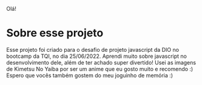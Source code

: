 Olá!

# Sobre esse projeto

Esse projeto foi criado para o desafio de projeto javascript da DIO no bootcamp da TQI, no dia 25/06/2022. Aprendi muito sobre javascript no desenvolvimento dele, além de ter achado super divertido!
Usei as imagens de Kimetsu No Yaiba por ser um anime que eu gosto muito e recomendo :) Espero que vocês também gostem do meu joguinho de memória :)
